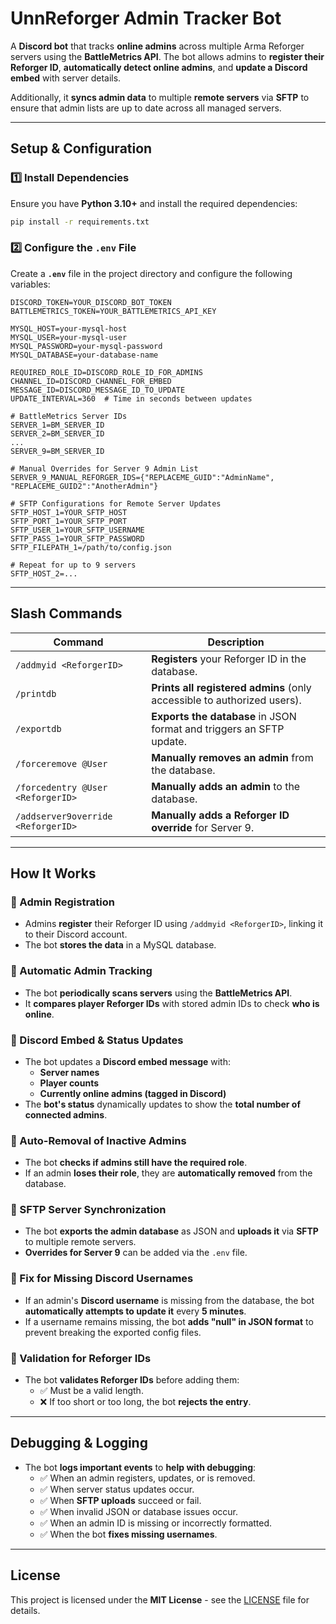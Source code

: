 # UnnReforger Admin Tracker Bot

A **Discord bot** that tracks **online admins** across multiple Arma Reforger servers using the **BattleMetrics API**. The bot allows admins to **register their Reforger ID**, **automatically detect online admins**, and **update a Discord embed** with server details.

Additionally, it **syncs admin data** to multiple **remote servers** via **SFTP** to ensure that admin lists are up to date across all managed servers.

---

## **Setup & Configuration**

### **1️⃣ Install Dependencies**
Ensure you have **Python 3.10+** and install the required dependencies:

```bash
pip install -r requirements.txt
```

### **2️⃣ Configure the `.env` File**
Create a **`.env`** file in the project directory and configure the following variables:

```
DISCORD_TOKEN=YOUR_DISCORD_BOT_TOKEN
BATTLEMETRICS_TOKEN=YOUR_BATTLEMETRICS_API_KEY

MYSQL_HOST=your-mysql-host
MYSQL_USER=your-mysql-user
MYSQL_PASSWORD=your-mysql-password
MYSQL_DATABASE=your-database-name

REQUIRED_ROLE_ID=DISCORD_ROLE_ID_FOR_ADMINS
CHANNEL_ID=DISCORD_CHANNEL_FOR_EMBED
MESSAGE_ID=DISCORD_MESSAGE_ID_TO_UPDATE
UPDATE_INTERVAL=360  # Time in seconds between updates

# BattleMetrics Server IDs
SERVER_1=BM_SERVER_ID
SERVER_2=BM_SERVER_ID
...
SERVER_9=BM_SERVER_ID

# Manual Overrides for Server 9 Admin List
SERVER_9_MANUAL_REFORGER_IDS={"REPLACEME_GUID":"AdminName", "REPLACEME_GUID2":"AnotherAdmin"}

# SFTP Configurations for Remote Server Updates
SFTP_HOST_1=YOUR_SFTP_HOST
SFTP_PORT_1=YOUR_SFTP_PORT
SFTP_USER_1=YOUR_SFTP_USERNAME
SFTP_PASS_1=YOUR_SFTP_PASSWORD
SFTP_FILEPATH_1=/path/to/config.json

# Repeat for up to 9 servers
SFTP_HOST_2=...
```

---

## **Slash Commands**

| Command                     | Description |
|-----------------------------|-------------|
| `/addmyid <ReforgerID>`     | **Registers** your Reforger ID in the database. |
| `/printdb`                  | **Prints all registered admins** (only accessible to authorized users). |
| `/exportdb`                 | **Exports the database** in JSON format and triggers an SFTP update. |
| `/forceremove @User`        | **Manually removes an admin** from the database. |
| `/forcedentry @User <ReforgerID>` | **Manually adds an admin** to the database. |
| `/addserver9override <ReforgerID>` | **Manually adds a Reforger ID override** for Server 9. |

---

## **How It Works**

### **🔹 Admin Registration**
- Admins **register** their Reforger ID using `/addmyid <ReforgerID>`, linking it to their Discord account.
- The bot **stores the data** in a MySQL database.

### **🔹 Automatic Admin Tracking**
- The bot **periodically scans servers** using the **BattleMetrics API**.
- It **compares player Reforger IDs** with stored admin IDs to check **who is online**.

### **🔹 Discord Embed & Status Updates**
- The bot updates a **Discord embed message** with:
  - **Server names**
  - **Player counts**
  - **Currently online admins (tagged in Discord)**
- The **bot's status** dynamically updates to show the **total number of connected admins**.

### **🔹 Auto-Removal of Inactive Admins**
- The bot **checks if admins still have the required role**.
- If an admin **loses their role**, they are **automatically removed** from the database.

### **🔹 SFTP Server Synchronization**
- The bot **exports the admin database** as JSON and **uploads it** via **SFTP** to multiple remote servers.
- **Overrides for Server 9** can be added via the `.env` file.

### **🔹 Fix for Missing Discord Usernames**
- If an admin's **Discord username** is missing from the database, the bot **automatically attempts to update it** every **5 minutes**.
- If a username remains missing, the bot **adds "null" in JSON format** to prevent breaking the exported config files.

### **🔹 Validation for Reforger IDs**
- The bot **validates Reforger IDs** before adding them:
  - ✅ Must be a valid length.
  - ❌ If too short or too long, the bot **rejects the entry**.

---

## **Debugging & Logging**
- The bot **logs important events** to **help with debugging**:
  - ✅ When an admin registers, updates, or is removed.
  - ✅ When server status updates occur.
  - ✅ When **SFTP uploads** succeed or fail.
  - ✅ When invalid JSON or database issues occur.
  - ✅ When an admin ID is missing or incorrectly formatted.
  - ✅ When the bot **fixes missing usernames**.

---

## **License**
This project is licensed under the **MIT License** - see the [LICENSE](LICENSE) file for details.

